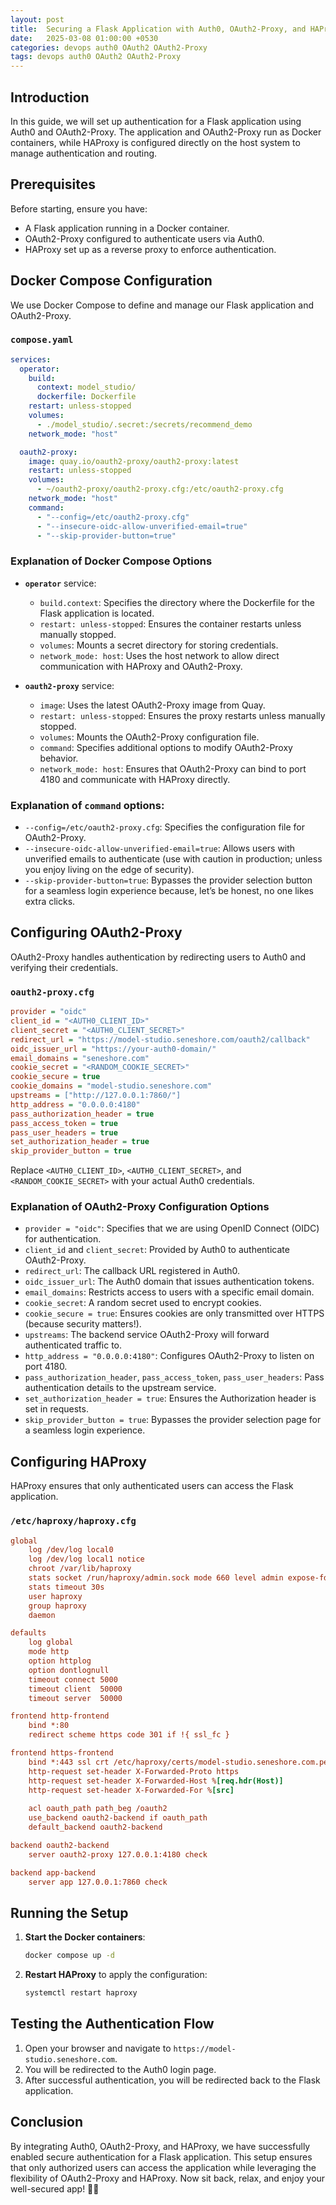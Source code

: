 ```yaml
---
layout: post
title:  Securing a Flask Application with Auth0, OAuth2-Proxy, and HAProxy
date:   2025-03-08 01:00:00 +0530
categories: devops auth0 OAuth2 OAuth2-Proxy
tags: devops auth0 OAuth2 OAuth2-Proxy
---
```


## Introduction
In this guide, we will set up authentication for a Flask application using Auth0 and OAuth2-Proxy. The application and OAuth2-Proxy run as Docker containers, while HAProxy is configured directly on the host system to manage authentication and routing.

## Prerequisites
Before starting, ensure you have:

- A Flask application running in a Docker container.
- OAuth2-Proxy configured to authenticate users via Auth0.
- HAProxy set up as a reverse proxy to enforce authentication.

## Docker Compose Configuration
We use Docker Compose to define and manage our Flask application and OAuth2-Proxy.

### `compose.yaml`
```yaml
services:
  operator:
    build:
      context: model_studio/
      dockerfile: Dockerfile
    restart: unless-stopped
    volumes:
      - ./model_studio/.secret:/secrets/recommend_demo 
    network_mode: "host"

  oauth2-proxy:
    image: quay.io/oauth2-proxy/oauth2-proxy:latest
    restart: unless-stopped
    volumes:
      - ~/oauth2-proxy/oauth2-proxy.cfg:/etc/oauth2-proxy.cfg
    network_mode: "host"
    command: 
      - "--config=/etc/oauth2-proxy.cfg"
      - "--insecure-oidc-allow-unverified-email=true"
      - "--skip-provider-button=true"
```

### Explanation of Docker Compose Options

- **`operator`** service:

  - `build.context`: Specifies the directory where the Dockerfile for the Flask application is located.
  - `restart: unless-stopped`: Ensures the container restarts unless manually stopped.
  - `volumes`: Mounts a secret directory for storing credentials.
  - `network_mode: host`: Uses the host network to allow direct communication with HAProxy and OAuth2-Proxy.

- **`oauth2-proxy`** service:

  - `image`: Uses the latest OAuth2-Proxy image from Quay.
  - `restart: unless-stopped`: Ensures the proxy restarts unless manually stopped.
  - `volumes`: Mounts the OAuth2-Proxy configuration file.
  - `command`: Specifies additional options to modify OAuth2-Proxy behavior.
  - `network_mode: host`: Ensures that OAuth2-Proxy can bind to port 4180 and communicate with HAProxy directly.

### Explanation of `command` options:

- `--config=/etc/oauth2-proxy.cfg`: Specifies the configuration file for OAuth2-Proxy.
- `--insecure-oidc-allow-unverified-email=true`: Allows users with unverified emails to authenticate (use with caution in production; unless you enjoy living on the edge of security).
- `--skip-provider-button=true`: Bypasses the provider selection button for a seamless login experience because, let’s be honest, no one likes extra clicks.

## Configuring OAuth2-Proxy

OAuth2-Proxy handles authentication by redirecting users to Auth0 and verifying their credentials.

### `oauth2-proxy.cfg`

```ini
provider = "oidc"
client_id = "<AUTH0_CLIENT_ID>"
client_secret = "<AUTH0_CLIENT_SECRET>"
redirect_url = "https://model-studio.seneshore.com/oauth2/callback"
oidc_issuer_url = "https://your-auth0-domain/"
email_domains = "seneshore.com"
cookie_secret = "<RANDOM_COOKIE_SECRET>"
cookie_secure = true
cookie_domains = "model-studio.seneshore.com"
upstreams = ["http://127.0.0.1:7860/"]
http_address = "0.0.0.0:4180"
pass_authorization_header = true
pass_access_token = true
pass_user_headers = true
set_authorization_header = true
skip_provider_button = true
```

Replace `<AUTH0_CLIENT_ID>`, `<AUTH0_CLIENT_SECRET>`, and `<RANDOM_COOKIE_SECRET>` with your actual Auth0 credentials.

### Explanation of OAuth2-Proxy Configuration Options

- `provider = "oidc"`: Specifies that we are using OpenID Connect (OIDC) for authentication.
- `client_id` and `client_secret`: Provided by Auth0 to authenticate OAuth2-Proxy.
- `redirect_url`: The callback URL registered in Auth0.
- `oidc_issuer_url`: The Auth0 domain that issues authentication tokens.
- `email_domains`: Restricts access to users with a specific email domain.
- `cookie_secret`: A random secret used to encrypt cookies.
- `cookie_secure = true`: Ensures cookies are only transmitted over HTTPS (because security matters!).
- `upstreams`: The backend service OAuth2-Proxy will forward authenticated traffic to.
- `http_address = "0.0.0.0:4180"`: Configures OAuth2-Proxy to listen on port 4180.
- `pass_authorization_header`, `pass_access_token`, `pass_user_headers`: Pass authentication details to the upstream service.
- `set_authorization_header = true`: Ensures the Authorization header is set in requests.
- `skip_provider_button = true`: Bypasses the provider selection page for a seamless login experience.

## Configuring HAProxy

HAProxy ensures that only authenticated users can access the Flask application.

### `/etc/haproxy/haproxy.cfg`

```cfg
global
    log /dev/log local0
    log /dev/log local1 notice
    chroot /var/lib/haproxy
    stats socket /run/haproxy/admin.sock mode 660 level admin expose-fd listeners
    stats timeout 30s
    user haproxy
    group haproxy
    daemon

defaults
    log global
    mode http
    option httplog
    option dontlognull
    timeout connect 5000
    timeout client  50000
    timeout server  50000

frontend http-frontend
    bind *:80
    redirect scheme https code 301 if !{ ssl_fc }

frontend https-frontend
    bind *:443 ssl crt /etc/haproxy/certs/model-studio.seneshore.com.pem
    http-request set-header X-Forwarded-Proto https
    http-request set-header X-Forwarded-Host %[req.hdr(Host)]
    http-request set-header X-Forwarded-For %[src]
    
    acl oauth_path path_beg /oauth2
    use_backend oauth2-backend if oauth_path
    default_backend oauth2-backend

backend oauth2-backend
    server oauth2-proxy 127.0.0.1:4180 check

backend app-backend
    server app 127.0.0.1:7860 check
```

## Running the Setup

1. **Start the Docker containers**:
   ```sh
   docker compose up -d
   ```
2. **Restart HAProxy** to apply the configuration:
   ```sh
   systemctl restart haproxy
   ```

## Testing the Authentication Flow

1. Open your browser and navigate to `https://model-studio.seneshore.com`.
2. You will be redirected to the Auth0 login page.
3. After successful authentication, you will be redirected back to the Flask application.

## Conclusion

By integrating Auth0, OAuth2-Proxy, and HAProxy, we have successfully enabled secure authentication for a Flask application. This setup ensures that only authorized users can access the application while leveraging the flexibility of OAuth2-Proxy and HAProxy. Now sit back, relax, and enjoy your well-secured app! 🔐😎

